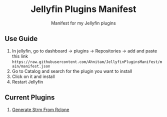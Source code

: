 <h1 align="center">Jellyfin Plugins Manifest</h1>

<p align="center">
Manifest for my Jellyfin plugins

</p>

## Use Guide

1. In jellyfin, go to dashboard -> plugins -> Repositories -> add and paste this link ```https://raw.githubusercontent.com/Ahnitam/JellyfinPluginsManifest/main/manifest.json```
2. Go to Catalog and search for the plugin you want to install
3. Click on it and install
4. Restart Jellyfin

## Current Plugins
1. <a href = "https://github.com/Ahnitam/GenerateStrmFromRclone"> Generate Strm From Rclone</a>
